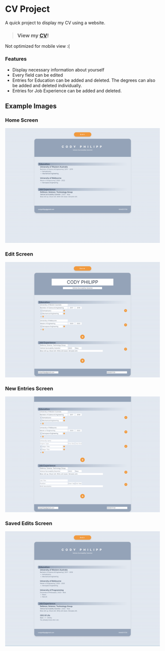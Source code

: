 # CV Project
A quick project to display my CV using a website.
> ### View my [CV](https://cv-project-ruby-eight.vercel.app/)!

Not optimized for mobile view :( 

### Features
* Display necessary information about yourself
* Every field can be edited
* Entries for Education can be added and deleted. The degrees can also be added and deleted individually.
* Entries for Job Experience can be added and deleted.

## Example Images
### Home Screen
![Home Screen](https://github.com/codyph/cv_project/blob/main/exampleImages/homeScreen.png)

### Edit Screen
![Edit Screen](https://github.com/codyph/cv_project/blob/main/exampleImages/saveScreen.png)

### New Entries Screen
![Entry Screen](https://github.com/codyph/cv_project/blob/main/exampleImages/addingEditsScreen.png)

### Saved Edits Screen
![Saved Edits Screen](https://github.com/codyph/cv_project/blob/main/exampleImages/editedScreen.png)
